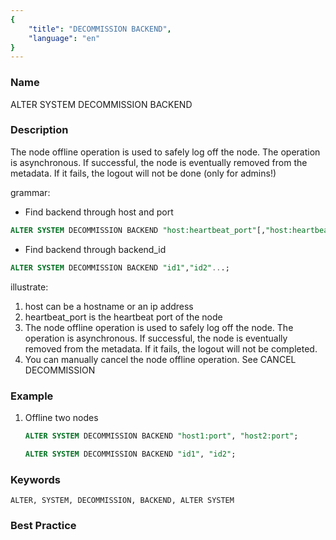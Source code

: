 ```yaml
---
{
    "title": "DECOMMISSION BACKEND",
    "language": "en"
}
---
```


<!--
Licensed to the Apache Software Foundation (ASF) under one
or more contributor license agreements.  See the NOTICE file
distributed with this work for additional information
regarding copyright ownership.  The ASF licenses this file
to you under the Apache License, Version 2.0 (the
"License"); you may not use this file except in compliance
with the License.  You may obtain a copy of the License at

  http://www.apache.org/licenses/LICENSE-2.0

Unless required by applicable law or agreed to in writing,
software distributed under the License is distributed on an
"AS IS" BASIS, WITHOUT WARRANTIES OR CONDITIONS OF ANY
KIND, either express or implied.  See the License for the
specific language governing permissions and limitations
under the License.
-->



### Name

ALTER SYSTEM DECOMMISSION BACKEND

### Description

The node offline operation is used to safely log off the node. The operation is asynchronous. If successful, the node is eventually removed from the metadata. If it fails, the logout will not be done (only for admins!)

grammar:

- Find backend through host and port

```sql
ALTER SYSTEM DECOMMISSION BACKEND "host:heartbeat_port"[,"host:heartbeat_port"...];
```

- Find backend through backend_id

```sql
ALTER SYSTEM DECOMMISSION BACKEND "id1","id2"...;
```

  illustrate:

1. host can be a hostname or an ip address
2. heartbeat_port is the heartbeat port of the node
3. The node offline operation is used to safely log off the node. The operation is asynchronous. If successful, the node is eventually removed from the metadata. If it fails, the logout will not be completed.
4. You can manually cancel the node offline operation. See CANCEL DECOMMISSION

### Example

1. Offline two nodes

    ```sql
    ALTER SYSTEM DECOMMISSION BACKEND "host1:port", "host2:port";
    ```

    ```sql
    ALTER SYSTEM DECOMMISSION BACKEND "id1", "id2";
    ```

### Keywords

    ALTER, SYSTEM, DECOMMISSION, BACKEND, ALTER SYSTEM

### Best Practice

